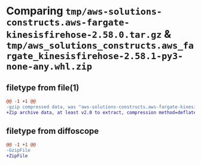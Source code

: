 # Comparing `tmp/aws-solutions-constructs.aws-fargate-kinesisfirehose-2.58.0.tar.gz` & `tmp/aws_solutions_constructs.aws_fargate_kinesisfirehose-2.58.1-py3-none-any.whl.zip`

## filetype from file(1)

```diff
@@ -1 +1 @@
-gzip compressed data, was "aws-solutions-constructs.aws-fargate-kinesisfirehose-2.58.0.tar", last modified: Sat May 25 13:10:41 2024, max compression
+Zip archive data, at least v2.0 to extract, compression method=deflate
```

## filetype from diffoscope

```diff
@@ -1 +1 @@
-GzipFile
+ZipFile
```

